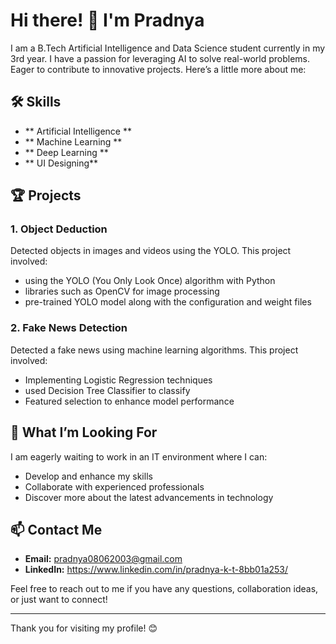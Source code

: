 # Hi there! 👋 I'm Pradnya

I am a B.Tech Artificial Intelligence and Data Science student currently in my 3rd year. I have a passion for leveraging AI to solve real-world problems. Eager to contribute to innovative projects. Here’s a little more about me:

## 🛠 Skills

- ** Artificial Intelligence ** 
- ** Machine Learning ** 
- ** Deep Learning ** 
- ** UI Designing**

## 🏆 Projects

### 1. Object Deduction
Detected objects in images and videos using the YOLO. This project involved:
- using the YOLO (You Only Look Once) algorithm with Python
- libraries such as OpenCV for image processing
- pre-trained YOLO model along with the configuration and weight files

### 2. Fake News Detection
Detected a fake news using machine learning algorithms. This project involved:
- Implementing Logistic Regression techniques
- used Decision Tree Classifier to classify
- Featured selection to enhance model performance 


## 🌟 What I’m Looking For

I am eagerly waiting to work in an IT environment where I can:
- Develop and enhance my skills
- Collaborate with experienced professionals
- Discover more about the latest advancements in technology

## 📫 Contact Me

- **Email:** pradnya08062003@gmail.com
- **LinkedIn:** https://www.linkedin.com/in/pradnya-k-t-8bb01a253/


Feel free to reach out to me if you have any questions, collaboration ideas, or just want to connect!

---

Thank you for visiting my profile! 😊
